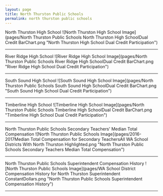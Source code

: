 ```yaml
---
layout: page
title: North Thurston Public Schools
permalink: north thurston public schools
---
```



North Thurston High School
![North Thurston High School Image](pages/North Thurston Public Schools North Thurston High SchoolDual Credit BarChart.png "North Thurston High School Dual Credit Participation")

___

River Ridge High School
![River Ridge High School Image](pages/North Thurston Public Schools River Ridge High SchoolDual Credit BarChart.png "River Ridge High School Dual Credit Participation")

___

South Sound High School
![South Sound High School Image](pages/North Thurston Public Schools South Sound High SchoolDual Credit BarChart.png "South Sound High School Dual Credit Participation")

___

Timberline High School
![Timberline High School Image](pages/North Thurston Public Schools Timberline High SchoolDual Credit BarChart.png "Timberline High School Dual Credit Participation")

___

North Thurston Public Schools Secondary Teachers' Median Total Compensation
![North Thurston Public Schools Image](pages/2016-2017Median Total Compensation for Secondary TeachersAll WA School Districts With North Thurston Highlighted.png "North Thurston Public Schools Secondary Teachers Median Total Compensation")

___

North Thurston Public Schools Superintendent Compensation History
![North Thurston Public Schools Image](pages/WA School District Compensation History for North Thurston Superintendent ConstantDollars.png "North Thurston Public Schools Superintendent Compensation History")

___

